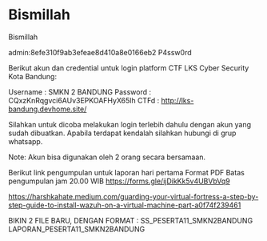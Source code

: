 # Bismillah
Bismillah


admin:8efe310f9ab3efeae8d410a8e0166eb2
P4ssw0rd

Berikut akun dan credential untuk login platform CTF LKS Cyber Security Kota Bandung:

Username : SMKN 2 BANDUNG
Password : CQxzKnRqgvci6AUv3EPKOAFHyX65lh
CTFd : http://lks-bandung.devhome.site/

Silahkan untuk dicoba melakukan login terlebih dahulu dengan akun yang sudah dibuatkan. Apabila terdapat kendalah silahkan hubungi di grup whatsapp.

Note: Akun bisa digunakan oleh 2 orang secara bersamaan.

Berikut link pengumpulan untuk laporan hari pertama
Format PDF
Batas pengumpulan jam 20.00 WIB
https://forms.gle/ijDikKk5v4UBVbVq9

https://harshkahate.medium.com/guarding-your-virtual-fortress-a-step-by-step-guide-to-install-wazuh-on-a-virtual-machine-part-a0f74f239461


BIKIN 2 FILE BARU, DENGAN FORMAT :
SS_PESERTA11_SMKN2BANDUNG
LAPORAN_PESERTA11_SMKN2BANDUNG
